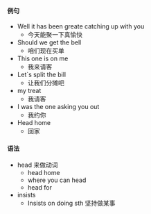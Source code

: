 #### 例句

- Well it has been greate catching up with you
  - 今天能聚一下真愉快
- Should we get the bell
  - 咱们现在买单
- This one is on me
  - 我来请客
- Let`s split the bill
  - 让我们分摊吧
- my treat
  - 我请客
- I was the one asking you out
  - 我约你
- Head home
  - 回家

#### 语法

- head 来做动词
  - head home
  - where you can head
  - head for
- insists
  - Insists on doing sth 坚持做某事